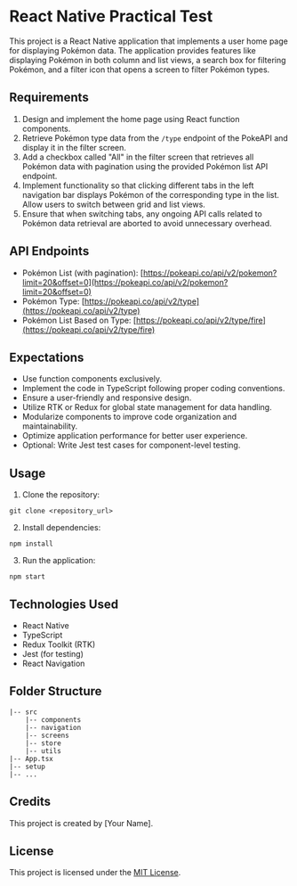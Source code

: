# React Native Practical Test

This project is a React Native application that implements a user home page for displaying Pokémon data. The application provides features like displaying Pokémon in both column and list views, a search box for filtering Pokémon, and a filter icon that opens a screen to filter Pokémon types.

## Requirements

1. Design and implement the home page using React function components.
2. Retrieve Pokémon type data from the `/type` endpoint of the PokeAPI and display it in the filter screen.
3. Add a checkbox called "All" in the filter screen that retrieves all Pokémon data with pagination using the provided Pokémon list API endpoint.
4. Implement functionality so that clicking different tabs in the left navigation bar displays Pokémon of the corresponding type in the list. Allow users to switch between grid and list views.
5. Ensure that when switching tabs, any ongoing API calls related to Pokémon data retrieval are aborted to avoid unnecessary overhead.

## API Endpoints

- Pokémon List (with pagination): [https://pokeapi.co/api/v2/pokemon?limit=20&offset=0](https://pokeapi.co/api/v2/pokemon?limit=20&offset=0)
- Pokémon Type: [https://pokeapi.co/api/v2/type](https://pokeapi.co/api/v2/type)
- Pokémon List Based on Type: [https://pokeapi.co/api/v2/type/fire](https://pokeapi.co/api/v2/type/fire)

## Expectations

- Use function components exclusively.
- Implement the code in TypeScript following proper coding conventions.
- Ensure a user-friendly and responsive design.
- Utilize RTK or Redux for global state management for data handling.
- Modularize components to improve code organization and maintainability.
- Optimize application performance for better user experience.
- Optional: Write Jest test cases for component-level testing.

## Usage

1. Clone the repository:

```
git clone <repository_url>
```

2. Install dependencies:

```
npm install
```

3. Run the application:

```
npm start
```

## Technologies Used

- React Native
- TypeScript
- Redux Toolkit (RTK)
- Jest (for testing)
- React Navigation

## Folder Structure

```
|-- src
    |-- components
    |-- navigation
    |-- screens
    |-- store
    |-- utils
|-- App.tsx
|-- setup
|-- ...
```

## Credits

This project is created by [Your Name].

## License

This project is licensed under the [MIT License](LICENSE).
